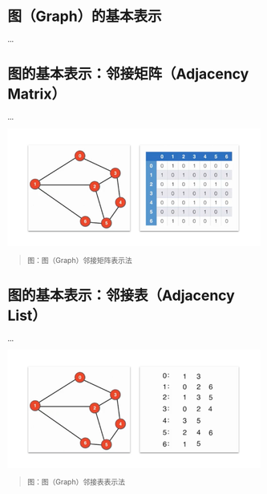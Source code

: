 # 图（Graph）的基本表示

...

# 图的基本表示：邻接矩阵（Adjacency Matrix）

...

![1-AdjacencyMatrix][1-AdjacencyMatrix]

> 图：图（Graph）邻接矩阵表示法

# 图的基本表示：邻接表（Adjacency List）

...

![2-AdjacencyList][2-AdjacencyList]

> 图：图（Graph）邻接表表示法

[1-AdjacencyMatrix]: ../../images/DataStructuresAndAlgorithms-GraphRepresentations-1-AdjacencyMatrix.png

[2-AdjacencyList]: ../../images/DataStructuresAndAlgorithms-GraphRepresentations-2-AdjacencyList.png

<!-- EOF -->